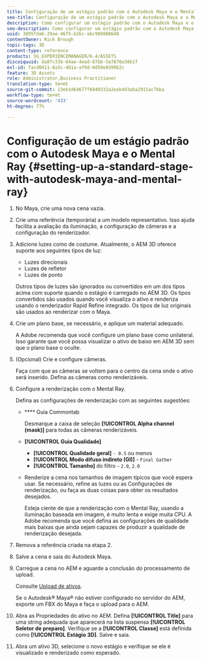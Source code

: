 ```yaml
---
title: Configuração de um estágio padrão com o Autodesk Maya e o Mental Ray
seo-title: Configuração de um estágio padrão com o Autodesk Maya e o Mental Ray
description: Como configurar um estágio padrão com o Autodesk Maya e o Mental Ray
seo-description: Como configurar um estágio padrão com o Autodesk Maya e o Mental Ray
uuid: 3895fda6-29ae-46f5-b2bc-abc989808648
contentOwner: Rick Brough
topic-tags: 3D
content-type: reference
products: SG_EXPERIENCEMANAGER/6.4/ASSETS
discoiquuid: da8fc33b-84ae-4ead-87bb-5a7870a38b1f
exl-id: facd0411-8a3c-4b1a-af9d-0d59e0399b2c
feature: 3D Assets
role: Administrator,Business Practitioner
translation-type: tm+mt
source-git-commit: 13eb1d64677f6940332a2eeb4d3aba2915ac7bba
workflow-type: tm+mt
source-wordcount: '433'
ht-degree: 77%

---
```


# Configuração de um estágio padrão com o Autodesk Maya e o Mental Ray {#setting-up-a-standard-stage-with-autodesk-maya-and-mental-ray}

1. No Maya, crie uma nova cena vazia.
1. Crie uma referência (temporária) a um modelo representativo. Isso ajuda facilita a avaliação da iluminação, a configuração de câmeras e a configuração do renderizador.

1. Adicione luzes como de costume. Atualmente, o AEM 3D oferece suporte aos seguintes tipos de luz:

   * Luzes direcionais
   * Luzes de refletor
   * Luzes de ponto

   Outros tipos de luzes são ignorados ou convertidos em um dos tipos acima com suporte quando o estágio é carregado no AEM 3D. Os tipos convertidos são usados quando você visualiza o ativo e renderiza usando o renderizador Rapid Refine integrado. Os tipos de luz originais são usados ao renderizar com o Maya.

1. Crie um plano base, se necessário, e aplique um material adequado.

   A Adobe recomenda que você configure um plano base como unilateral. Isso garante que você possa visualizar o ativo de baixo em AEM 3D sem que o plano base o oculte.

1. (Opcional) Crie e configure câmeras.

   Faça com que as câmeras se voltem para o centro da cena onde o ativo será inserido. Defina as câmeras como renderizáveis.

1. Configure a renderização com o Mental Ray.

   Defina as configurações de renderização com as seguintes sugestões:

   * **** Guia Commontab

      Desmarque a caixa de seleção **[!UICONTROL Alpha channel (mask)]** para todas as câmeras renderizáveis.

   * **[!UICONTROL Guia Qualidade]**

      * **[!UICONTROL Qualidade geral]** `- 0.5` ou menos
      * **[!UICONTROL Modo difuso indireto (GI)]**  -  `Final Gather`
      * **[!UICONTROL Tamanho]**  do filtro -  `2.0`,  `2.0`
   * Renderize a cena nos tamanhos de imagem típicos que você espera usar. Se necessário, refine as luzes ou as Configurações de renderização, ou faça as duas coisas para obter os resultados desejados.

      Esteja ciente de que a renderização com o Mental Ray, usando a iluminação baseada em imagem, é muito lenta e exige muita CPU. A Adobe recomenda que você defina as configurações de qualidade mais baixas que ainda sejam capazes de produzir a qualidade de renderização desejada.


1. Remova a referência criada na etapa 2.

1. Salve a cena e saia do Autodesk Maya.
1. Carregue a cena no AEM e aguarde a conclusão do processamento de upload.

   Consulte [Upload de ativos](managing-assets-touch-ui.md#uploading-assets).

   Se o Autodesk® Maya® não estiver configurado no servidor do AEM, exporte um FBX do Maya e faça o upload para o AEM.

1. Abra as Propriedades do ativo no AEM. Defina **[!UICONTROL Title]** para uma string adequada que aparecerá na lista suspensa **[!UICONTROL Seletor de preparo]**. Verifique se a **[!UICONTROL Classe]** está definida como **[!UICONTROL Estágio 3D]**. Salve e saia.
1. Abra um ativo 3D, selecione o novo estágio e verifique se ele é visualizado e renderizado como esperado.
